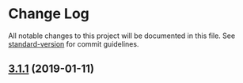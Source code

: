 # Change Log

All notable changes to this project will be documented in this file. See [standard-version](https://github.com/conventional-changelog/standard-version) for commit guidelines.

## [3.1.1](https://github.com/j710328466/j710328466.github.io/compare/v3.1.0...v3.1.1) (2019-01-11)
